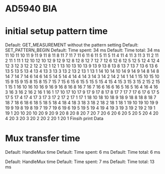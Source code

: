 # AD5940 BIA

# initial setup pattern time

Default: GET_MEASUREMENT without the pattern setting
Default: SET_PATTERN_BEGIN
Default:  Time spent: 34  ms
Default:  Time total: 34  ms
11 10 11 10 11 9 11 9 11 8 11 8 11 7 11 7 11 6 11 6 11 5 11 5 11 4 11 4 11 3 11 3 11 2 11 2 11 1 11 1 12 10 12 10 12 9 12 9 12 8 12 8 12 7 12 7 12 6 12 6 12 5 12 5 12 4 12 4 12 3 12 3 12 2 12 2 12 1 12 1 13 10 13 10 13 9 13 9 13 8 13 8 13 7 13 7 13 6 13 6 13 5 13 5 13 4 13 4 13 3 13 3 13 2 13 2 13 1 13 1 14 10 14 10 14 9 14 9 14 8 14 8 14 7 14 7 14 6 14 6 14 5 14 5 14 4 14 4 14 3 14 3 14 2 14 2 14 1 14 1 15 10 15 10 15 9 15 9 15 8 15 8 15 7 15 7 15 6 15 6 15 5 15 5 15 4 15 4 15 3 15 3 15 2 15 2 15 1 15 1 16 10 16 10 16 9 16 9 16 8 16 8 16 7 16 7 16 6 16 6 16 5 16 5 16 4 16 4 16 3 16 3 16 2 16 2 16 1 16 1 17 10 17 10 17 9 17 9 17 8 17 8 17 7 17 7 17 6 17 6 17 5 17 5 17 4 17 4 17 3 17 3 17 2 17 2 17 1 17 1 18 10 18 10 18 9 18 9 18 8 18 8 18 7 18 7 18 6 18 6 18 5 18 5 18 4 18 4 18 3 18 3 18 2 18 2 18 1 18 1 19 10 19 10 19 9 19 9 19 8 19 8 19 7 19 7 19 6 19 6 19 5 19 5 19 4 19 4 19 3 19 3 19 2 19 2 19 1 19 1 20 10 20 10 20 9 20 9 20 8 20 8 20 7 20 7 20 6 20 6 20 5 20 5 20 4 20 4 20 3 20 3 20 2 20 2 20 1 20 1
Finsih print Data

# Mux transfer time

Default: HandleMux time
Default:  Time spent: 6  ms
Default:  Time total: 6  ms

Default: HandleMux time
Default:  Time spent: 7  ms
Default:  Time total: 13  ms
